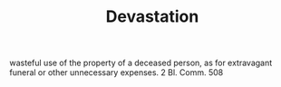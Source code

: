 ---
title: Devastation
letter: D
permalink: "/definitions/bld-devastation.html"
body: wasteful use of the property of a deceased person, as for extravagant funeral
  or other unnecessary expenses. 2 Bl. Comm. 508
published_at: '2018-07-07'
source: Black's Law Dictionary 2nd Ed (1910)
layout: post
---